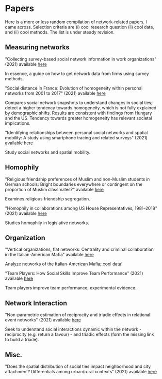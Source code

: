 # Papers 

Here is a more or less random compilation of network-related papers, I came across. Selection criteria are (i) cool research question (ii) cool data, and (ii) cool methods. The list is under steady revision.  

## Measuring networks 

"Collecting survey-based social network information in work organizations" (2021) available [here](https://www.sciencedirect.com/science/article/pii/S0378873321000290?dgcid=raven_sd_via_email) 

In essence, a guide on how to get network data from firms using survey methods. 

"Social distance in France: Evolution of homogeneity within personal networks from 2001 to 2017" (2021) available [here](https://www.sciencedirect.com/science/article/pii/S0378873321000435?dgcid=raven_sd_via_email) 

Compares social network snapshots to understand changes in social ties; detect a higher tendency towards homogeneity, which is not fully explained by demographic shifts. Results are consistent with findings from Hungary and the US. Tendency towards greater homogeneity has relevant societal implications. 

"Identifying relationships between personal social networks and spatial mobility: A study using smartphone tracing and related surveys" (2021) available [here](https://www.sciencedirect.com/science/article/pii/S0378873321000708?dgcid=raven_sd_via_email)

Study social networks and spatial mobility.

## Homophily 

"Religious friendship preferences of Muslim and non-Muslim students in German schools: Bright boundaries everywhere or contingent on the proportion of Muslim classmates?" available [here](https://www.sciencedirect.com/science/article/pii/S0378873321000319?dgcid=raven_sd_via_email#bib0080) 

Examines religious friendship segregation.  

"Homophily in collaborations among US House Representatives, 1981–2018" (2021) available [here](https://www.sciencedirect.com/science/article/pii/S0378873321000332?dgcid=raven_sd_via_email) 

Studies homophily in legislative networks. 

## Organization 

"Vertical organizations, flat networks: Centrality and criminal collaboration in the Italian-American Mafia" available [here](https://www.sciencedirect.com/science/article/pii/S0378873321000472?dgcid=raven_sd_via_email#sec0095)

Analyze networks of the Italian-American Mafia; cool data! 

"Team Players: How Social Skills Improve Team Performance" (2021) available [here](https://onlinelibrary.wiley.com/doi/full/10.3982/ECTA18461?campaign=woletoc)

Team players improve team performance, experimental evidence.

## Network Interaction 

"Non-parametric estimation of reciprocity and triadic effects in relational event networks" (2021) available [here](https://www.sciencedirect.com/science/article/pii/S0378873321000666?dgcid=raven_sd_via_email)

Seek to understand social interactions dynamic within the network - reciprocity (e.g. return a favour) - and triadic effects (form the missing link to build a triade).

## Misc. 

"Does the spatial distribution of social ties impact neighborhood and city attachment? Differentials among urban/rural contexts" (2021) available [here](https://www.sciencedirect.com/science/article/pii/S0378873321000824?dgcid=raven_sd_via_email#sec0030) 


